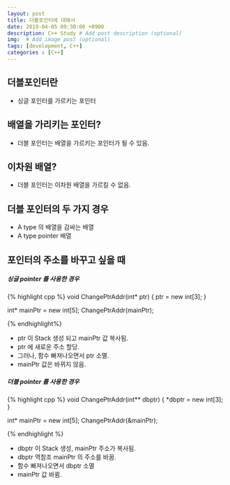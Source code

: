 ```yaml
---
layout: post
title: 더블포인터에 대해서
date: 2019-04-05 09:30:00 +0900
description: C++ Study # Add post description (optional)
img:  # Add image post (optional)
tags: [development, C++]
categories : [C++]
---
```


## 더블포인터란
 - 싱글 포인터를 가르키는 포인터

## 배열을 가리키는 포인터?
 - 더블 포인터는 배열을 가르키는 포인터가 될 수 있음.

## 이차원 배열?
 - 더블 포인터는 이차원 배열을 가르킬 수 없음.

## 더블 포인터의 두 가지 경우
 - A type 의 배열을 감싸는 배열
 - A type pointer 배열

## 포인터의 주소를 바꾸고 싶을 때
##### 싱글 pointer 를 사용한 경우
{% highlight cpp %}
void ChangePtrAddr(int* ptr)
{
    ptr = new int[3];
}

int* mainPtr = new int[5];
ChangePtrAddr(mainPtr);

{% endhighlight%}

 - ptr 이 Stack 생성 되고 mainPtr 값 복사됨.
 - ptr 에 새로운 주소 할당.
 - 그러나, 함수 빠져나오면서 ptr 소멸.
 - mainPtr 값은 바뀌지 않음.


##### 더블 pointer 를 사용한 경우
{% highlight cpp %}
void ChangePtrAddr(int** dbptr)
{
    *dbptr = new int[3];
}

int* mainPtr = new int[5];
ChangePtrAddr(&mainPtr);

{% endhighlight %}
 - dbptr 이 Stack 생성, mainPtr 주소가 복사됨.
 - dbptr 역참조 mainPtr 의 주소를 바꿈.
 - 함수 빠져나오면서 dbptr 소멸
 - mainPtr 값 바뀜.